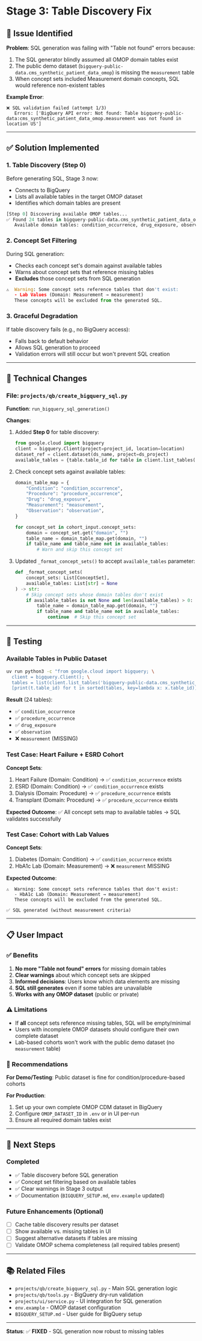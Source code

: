# Stage 3: Table Discovery Fix

## 🐛 Issue Identified

**Problem**: SQL generation was failing with "Table not found" errors because:

1. The SQL generator blindly assumed all OMOP domain tables exist
2. The public demo dataset (`bigquery-public-data.cms_synthetic_patient_data_omop`) is missing the `measurement` table
3. When concept sets included Measurement domain concepts, SQL would reference non-existent tables

**Example Error**:
```
❌ SQL validation failed (attempt 1/3)
   Errors: ['BigQuery API error: Not found: Table bigquery-public-data:cms_synthetic_patient_data_omop.measurement was not found in location US']
```

---

## ✅ Solution Implemented

### 1. **Table Discovery (Step 0)**

Before generating SQL, Stage 3 now:
- Connects to BigQuery
- Lists all available tables in the target OMOP dataset
- Identifies which domain tables are present

```python
[Step 0] Discovering available OMOP tables...
✅ Found 24 tables in bigquery-public-data.cms_synthetic_patient_data_omop
   Available domain tables: condition_occurrence, drug_exposure, observation, procedure_occurrence
```

### 2. **Concept Set Filtering**

During SQL generation:
- Checks each concept set's domain against available tables
- Warns about concept sets that reference missing tables
- **Excludes** those concept sets from SQL generation

```python
⚠️  Warning: Some concept sets reference tables that don't exist:
   - Lab Values (Domain: Measurement → measurement)
   These concepts will be excluded from the generated SQL.
```

### 3. **Graceful Degradation**

If table discovery fails (e.g., no BigQuery access):
- Falls back to default behavior
- Allows SQL generation to proceed
- Validation errors will still occur but won't prevent SQL creation

---

## 🔧 Technical Changes

### File: `projects/qb/create_bigquery_sql.py`

**Function**: `run_bigquery_sql_generation()`

**Changes**:
1. Added **Step 0** for table discovery:
   ```python
   from google.cloud import bigquery
   client = bigquery.Client(project=project_id, location=location)
   dataset_ref = client.dataset(ds_name, project=ds_project)
   available_tables = {table.table_id for table in client.list_tables(dataset_ref)}
   ```

2. Check concept sets against available tables:
   ```python
   domain_table_map = {
       "Condition": "condition_occurrence",
       "Procedure": "procedure_occurrence",
       "Drug": "drug_exposure",
       "Measurement": "measurement",
       "Observation": "observation",
   }

   for concept_set in cohort_input.concept_sets:
       domain = concept_set.get("domain", "")
       table_name = domain_table_map.get(domain, "")
       if table_name and table_name not in available_tables:
           # Warn and skip this concept set
   ```

3. Updated `_format_concept_sets()` to accept `available_tables` parameter:
   ```python
   def _format_concept_sets(
       concept_sets: List[ConceptSet],
       available_tables: List[str] = None
   ) -> str:
       # Skip concept sets whose domain tables don't exist
       if available_tables is not None and len(available_tables) > 0:
           table_name = domain_table_map.get(domain, "")
           if table_name and table_name not in available_tables:
               continue  # Skip this concept set
   ```

---

## 🧪 Testing

### Available Tables in Public Dataset

```bash
uv run python3 -c "from google.cloud import bigquery; \
  client = bigquery.Client(); \
  tables = list(client.list_tables('bigquery-public-data.cms_synthetic_patient_data_omop')); \
  [print(t.table_id) for t in sorted(tables, key=lambda x: x.table_id)]"
```

**Result** (24 tables):
- ✅ `condition_occurrence`
- ✅ `procedure_occurrence`
- ✅ `drug_exposure`
- ✅ `observation`
- ❌ `measurement` (MISSING)

### Test Case: Heart Failure + ESRD Cohort

**Concept Sets**:
1. Heart Failure (Domain: Condition) → ✅ `condition_occurrence` exists
2. ESRD (Domain: Condition) → ✅ `condition_occurrence` exists
3. Dialysis (Domain: Procedure) → ✅ `procedure_occurrence` exists
4. Transplant (Domain: Procedure) → ✅ `procedure_occurrence` exists

**Expected Outcome**: ✅ All concept sets map to available tables → SQL validates successfully

### Test Case: Cohort with Lab Values

**Concept Sets**:
1. Diabetes (Domain: Condition) → ✅ `condition_occurrence` exists
2. HbA1c Lab (Domain: Measurement) → ❌ `measurement` MISSING

**Expected Outcome**:
```
⚠️  Warning: Some concept sets reference tables that don't exist:
   - HbA1c Lab (Domain: Measurement → measurement)
   These concepts will be excluded from the generated SQL.

✅ SQL generated (without measurement criteria)
```

---

## 📋 User Impact

### ✅ Benefits

1. **No more "Table not found" errors** for missing domain tables
2. **Clear warnings** about which concept sets are skipped
3. **Informed decisions**: Users know which data elements are missing
4. **SQL still generates** even if some tables are unavailable
5. **Works with any OMOP dataset** (public or private)

### ⚠️ Limitations

- If **all** concept sets reference missing tables, SQL will be empty/minimal
- Users with incomplete OMOP datasets should configure their own complete dataset
- Lab-based cohorts won't work with the public demo dataset (no `measurement` table)

### 🎯 Recommendations

**For Demo/Testing**: Public dataset is fine for condition/procedure-based cohorts

**For Production**:
1. Set up your own complete OMOP CDM dataset in BigQuery
2. Configure `OMOP_DATASET_ID` in `.env` or in UI per-run
3. Ensure all required domain tables exist

---

## 🚀 Next Steps

### Completed
- ✅ Table discovery before SQL generation
- ✅ Concept set filtering based on available tables
- ✅ Clear warnings in Stage 3 output
- ✅ Documentation (`BIGQUERY_SETUP.md`, `env.example` updated)

### Future Enhancements (Optional)
- [ ] Cache table discovery results per dataset
- [ ] Show available vs. missing tables in UI
- [ ] Suggest alternative datasets if tables are missing
- [ ] Validate OMOP schema completeness (all required tables present)

---

## 📚 Related Files

- `projects/qb/create_bigquery_sql.py` - Main SQL generation logic
- `projects/qb/tools.py` - BigQuery dry-run validation
- `projects/ui/service.py` - UI integration for SQL generation
- `env.example` - OMOP dataset configuration
- `BIGQUERY_SETUP.md` - User guide for BigQuery setup

---

**Status**: ✅ **FIXED** - SQL generation now robust to missing tables
